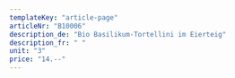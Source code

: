 ```yaml
---
templateKey: "article-page"
articleNr: "B10006"
description_de: "Bio Basilikum-Tortellini im Eierteig"
description_fr: " "
unit: "3"
price: "14.--"
---
```

